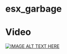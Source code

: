 # esx_garbage

# Video

[![IMAGE ALT TEXT HERE](https://i9.ytimg.com/vi/_Y-DkpBK9LA/mq1.jpg?sqp=CMT33egF&rs=AOn4CLCui98vWHCR_Da9LFgkbXX52shMKQ)](http://www.youtube.com/watch?v=_Y-DkpBK9L)
